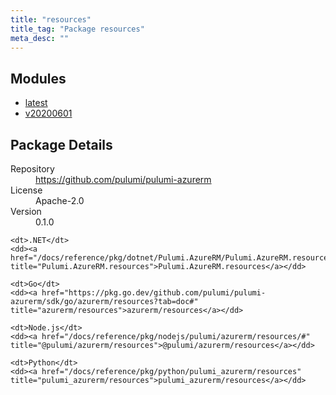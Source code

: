 ```yaml
---
title: "resources"
title_tag: "Package resources"
meta_desc: ""
---
```


<!-- WARNING: this file was generated by Pulumi Docs Generator. -->
<!-- Do not edit by hand unless you're certain you know what you are doing! -->



<h2 id="modules">Modules</h2>
<ul class="api">
    <li><a href="latest/" title="latest"><span class="symbol module"></span>latest</a></li>
    <li><a href="v20200601/" title="v20200601"><span class="symbol module"></span>v20200601</a></li>
</ul>

<h2 id="package-details">Package Details</h2>
<dl class="package-details">
	<dt>Repository</dt>
	<dd><a href="https://github.com/pulumi/pulumi-azurerm">https://github.com/pulumi/pulumi-azurerm</a></dd>
	<dt>License</dt>
	<dd>Apache-2.0</dd>
	<dt>Version</dt>
	<dd>0.1.0</dd>
</dl>



<dl class="tabular">

    <dt>.NET</dt>
    <dd><a href="/docs/reference/pkg/dotnet/Pulumi.AzureRM/Pulumi.AzureRM.resources.html" title="Pulumi.AzureRM.resources">Pulumi.AzureRM.resources</a></dd>

    <dt>Go</dt>
    <dd><a href="https://pkg.go.dev/github.com/pulumi/pulumi-azurerm/sdk/go/azurerm/resources?tab=doc#" title="azurerm/resources">azurerm/resources</a></dd>

    <dt>Node.js</dt>
    <dd><a href="/docs/reference/pkg/nodejs/pulumi/azurerm/resources/#" title="@pulumi/azurerm/resources">@pulumi/azurerm/resources</a></dd>

    <dt>Python</dt>
    <dd><a href="/docs/reference/pkg/python/pulumi_azurerm/resources" title="pulumi_azurerm/resources">pulumi_azurerm/resources</a></dd>

</dl>

